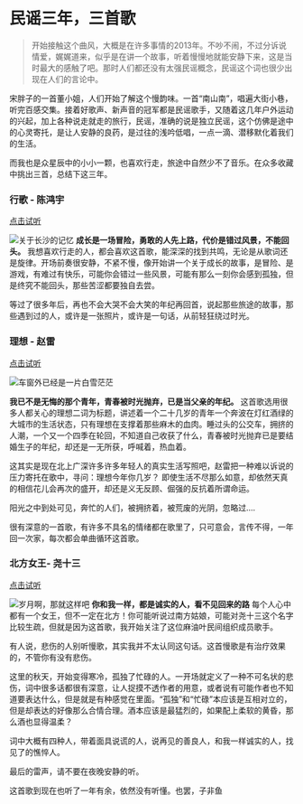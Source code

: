 # 民谣三年，三首歌

> 开始接触这个曲风，大概是在许多事情的2013年。不吵不闹，不过分诉说情爱，娓娓道来，似乎是在讲一个故事，听着慢慢地就能安静下来，这是当时最大的感触了吧。那时人们都还没有太强民谣概念，民谣这个词也很少出现在人们的言论中。

宋胖子的一首董小姐，人们开始了解这个慢韵味。一首“南山南”，唱遍大街小巷，听完百感交集。接着好歌声、新声音的冠军都是民谣歌手，又随着这几年户外运动的兴起，加上各种说走就走的旅行，民谣，准确的说是独立民谣，这个仿佛是途中的心灵寄托，是让人安静的良药，是过往的浅吟低唱，一点一滴、潜移默化着我们的生活。

而我也是众星辰中的小小一颗，也喜欢行走，旅途中自然少不了音乐。在众多收藏中挑出三首，总结下这三年。

### 行歌 - 陈鸿宇 
[点击试听](http://t.cn/RAUuxh1)

![关于长沙的记忆](http://upload-images.jianshu.io/upload_images/2166524-c8bd2453221ffcb8.jpg?imageMogr2/auto-orient/strip%7CimageView2/2/w/1240)
**成长是一场冒险，勇敢的人先上路，代价是错过风景，不能回头。**
我想喜欢行走的人，都会喜欢这首歌，能深深的找到共鸣，无论是从歌词还是旋律。开场前奏很安静，不紧不慢，像开始讲一个关于成长的故事，是冒险、是游戏，有难过有快乐，可能你会错过一些风景，可能有那么一刻你会感到孤独，但是终究不能回头，那些苦涩都要独自去尝。

等过了很多年后，再也不会大哭不会大笑的年纪再回首，说起那些旅途的故事，那些遇到过的人，或许是一张照片，或许是一句话，从前轻狂绕过时光。

### 理想 - 赵雷
[点击试听](http://t.cn/R7W4Ue3)

![车窗外已经是一片白雪茫茫](http://upload-images.jianshu.io/upload_images/2166524-77a73774062f4cca.png?imageMogr2/auto-orient/strip%7CimageView2/2/w/1240)

**我已不是无悔的那个青年，青春被时光抛弃，已是当父亲的年纪。**
这首歌选用很多人都关心的理想二词为标题，讲述着一个二十几岁的青年一个奔波在灯红酒绿的大城市的生活状态，只有理想在支撑着那些麻木的血肉。睡过头的公交车，拥挤的人潮，一个又一个四季在轮回，不知道自己收获了什么，青春被时光抛弃已是要结婚生子的年纪，却还是一无所获，呼喊着，热血着。

这其实是现在北上广深许多许多年轻人的真实生活写照吧，赵雷把一种难以诉说的压力寄托在歌中，寻问：理想今年你几岁？ 即使生活不尽那么如意，却依然天真的相信花儿会再次的盛开，却还是义无反顾、倔强的反抗着所谓命运。

阳光之中到处可见，奔忙的人们，被拥挤着，被荒废的光阴，忽略过....

很有深意的一首歌，有许多不具名的情绪都在歌里了，只可意会，言传不得，一年回一次家，每次都会单曲循环这首歌。

### 北方女王- 尧十三
[点击试听](http://t.cn/RtVMQG6)

![岁月啊，那就这样吧](http://upload-images.jianshu.io/upload_images/2166524-2165b23de1e1f9fe.jpg?imageMogr2/auto-orient/strip%7CimageView2/2/w/1240)
**你和我一样，都是诚实的人，看不见回来的路**
每个人心中都有一个女王，但不一定在北方！你可能听说过南方姑娘，可能对尧十三这个名字比较生疏，但就是因为这首歌，我开始关注了这位麻油叶民间组织成员歌手。

有人说，悲伤的人别听慢歌，其实我并不太认同这句话。这首慢歌是有治疗效果的，不管你有没有悲伤。

这里的秋天，开始变得寒冷，孤独了忙碌的人。一开场就定义了一种不可名状的悲伤，词中很多话都很有深意，让人捉摸不透作者的用意，或者说有可能作者也不知道要表达什么，但是就是有种感觉在里面。“孤独”和“忙碌”本应该是互相对立的，但是却表达的好像那么合情合理。酒本应该是最猛烈的，如果配上柔软的黄昏，那么酒也显得温柔？

词中大概有四种人，带着面具说谎的人，说再见的善良人，和我一样诚实的人，找见了的憔悴人。

最后的雷声，请不要在夜晚安静的听。

这首歌到现在也听了一年有余，依然没有听懂。也罢，子非鱼
